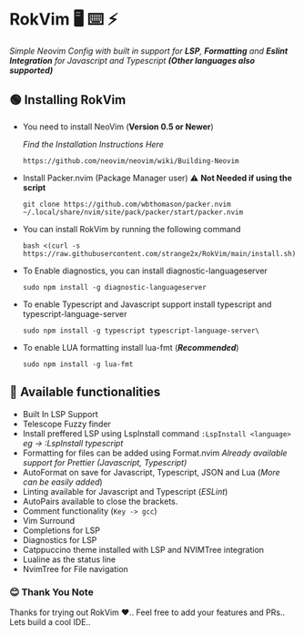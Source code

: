 # RokVim 🖥️ ⌨️  ⚡

 _Simple Neovim Config with built in support for **LSP**, **Formatting** and **Eslint Integration** for Javascript and Typescript **(Other languages also supported)**_

## 🟢 Installing RokVim
 - You need to install NeoVim (**Version 0.5 or Newer**)

   _Find the Installation Instructions Here_
   

   ```
   https://github.com/neovim/neovim/wiki/Building-Neovim
   ```
   
 - Install Packer.nvim (Package Manager user) ⚠️ **Not Needed if using the script**
  
   ```
   git clone https://github.com/wbthomason/packer.nvim ~/.local/share/nvim/site/pack/packer/start/packer.nvim
   ```

 - You can install RokVim by running the following command

   ```
   bash <(curl -s https://raw.githubusercontent.com/strange2x/RokVim/main/install.sh)
   ```

 - To Enable diagnostics, you can install diagnostic-languageserver

   ```
   sudo npm install -g diagnostic-languageserver
   ```

 - To enable Typescript and Javascript support install typescript and typescript-language-server

   ```
   sudo npm install -g typescript typescript-language-server\
   ```

 - To enable LUA formatting install lua-fmt (_**Recommended**_)

   ```
   sudo npm install -g lua-fmt
   ```
   
## 🔵 Available functionalities
 - Built In LSP Support
 - Telescope Fuzzy finder
 - Install preffered LSP using LspInstall command
   ```:LspInstall <language>```
   _eg -> :LspInstall typescript_
 - Formatting for files can be added using Format.nvim
   _Already available support for Prettier (Javascript, Typescript)_
 - AutoFormat on save for Javascript, Typescript, JSON and Lua (_More can be easily added_)
 - Linting available for Javascript and Typescript (_ESLint_)
 - AutoPairs available to close the brackets.
 - Comment functionality (```Key -> gcc```)
 - Vim Surround
 - Completions for LSP
 - Diagnostics for LSP
 - Catppuccino theme installed with LSP and NVIMTree integration
 - Lualine as the status line
 - NvimTree for File navigation 


### 😊 Thank You Note
 Thanks for trying out RokVim ❤️.. Feel free to add your features and PRs.. Lets build a cool IDE.. 


